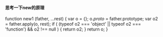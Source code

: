 #### 思考一下new的原理
<!-- father 也就是new后面跟的构造函数 -->
function new1 (father, ...rest) {
    var o = {};
    o._proto_ = father.prototype;
    var o2 = father.apply(o, rest);
    if ( (typeof o2 === 'object' || typeof o2 === 'function') && o2 !== null ) {
    return o2;
    }
    return o;
}